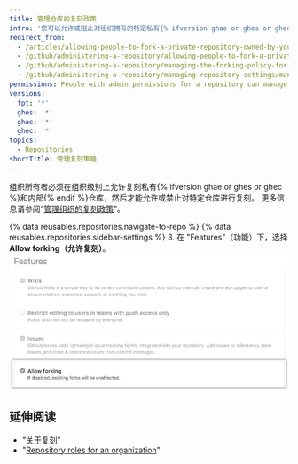 ```yaml
---
title: 管理仓库的复刻政策
intro: '您可以允许或阻止对组织拥有的特定私有{% ifversion ghae or ghes or ghec %}或内部{% endif %}仓库进行复刻。'
redirect_from:
  - /articles/allowing-people-to-fork-a-private-repository-owned-by-your-organization
  - /github/administering-a-repository/allowing-people-to-fork-a-private-repository-owned-by-your-organization
  - /github/administering-a-repository/managing-the-forking-policy-for-your-repository
  - /github/administering-a-repository/managing-repository-settings/managing-the-forking-policy-for-your-repository
permissions: People with admin permissions for a repository can manage the forking policy for the repository.
versions:
  fpt: '*'
  ghes: '*'
  ghae: '*'
  ghec: '*'
topics:
  - Repositories
shortTitle: 管理复刻策略
---
```


组织所有者必须在组织级别上允许复刻私有{% ifversion ghae or ghes or ghec %}和内部{% endif %}仓库，然后才能允许或禁止对特定仓库进行复刻。 更多信息请参阅“[管理组织的复刻政策](/organizations/managing-organization-settings/managing-the-forking-policy-for-your-organization)”。

{% data reusables.repositories.navigate-to-repo %}
{% data reusables.repositories.sidebar-settings %}
3. 在 "Features"（功能）下，选择 **Allow forking（允许复刻）**。 ![允许或禁止私有仓库复刻的复选框](/assets/images/help/repository/allow-forking-specific-org-repo.png)

## 延伸阅读

- "[关于复刻](/pull-requests/collaborating-with-pull-requests/working-with-forks/about-forks)"
- "[Repository roles for an organization](/organizations/managing-access-to-your-organizations-repositories/repository-roles-for-an-organization)"
